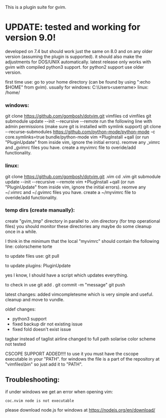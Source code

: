 This is a plugin suite for gvim.

# UPDATE: tested and working for version 9.0!

developed on 7.4 but should work just the same on 8.0 and on any older version (assuming the plugin is supported).
it should also make the adjustments for DOS/UNIX automatically.
latest release only works with gvim with compiled python3 support.
for python2 support use older version.

first time use:
go to your home directory (can be found by using ":echo $HOME" from gvim).
usually for windows: C:\Users\<username> linux: /home/<username>

### windows:
git clone https://github.com/gombosh/dotvim.git vimfiles
cd vimfiles
git submodule update --init --recursive --remote
run the following line with admin permissions (make sure git is installed with symlink support)
git clone --recurse-submodules https://github.com/python-mode/python-mode -c core.symlinks=true bundle/python-mode
vim +PlugInstall +qall (or run "PluginUpdate" from inside vim, ignore the initial errors).
reomve any _vimrc and _gvimrc files you have.
create a myvimrc file to overide/add functionality.

### linux:
git clone https://github.com/gombosh/dotvim.git .vim
cd .vim
git submodule update --init --recursive --remote
vim +PlugInstall +qall (or run "PluginUpdate" from inside vim, ignore the initial errors).
reomve any ~/.vimrc and ~/.gvimrc files you have.
create a ~/myvimrc file to overide/add functionality.

### temp dirs (create manually):
create "gvim_tmp" directory in parallel to .vim directory (for tmp operational files)
you should monitor these directories any maybe do some cleanup once in a while.

I think in the minimum that the local "myvimrc" should contain the following line:
colorscheme torte

to update files use:
git pull

to update plugins:
PluginUpdate

yes I know, I should have a script which updates everything.

to check in use 
git add .
git commit -m "message"
git push

latest changes:
added vimcompletesme which is very simple and useful.
cleanup and move to vundle.

oldef changes:
- python3 support
- fixed backup dir not existing issue
- fixed fold doesn't exist issue

tagbar instead of taglist
airline changed to full path
solarise color scheme not tested

CSCOPE SUPPORT ADDED!!!!
to use it you must have the cscope executable in your "PATH".
for windows the file is a part of the repository at "vimfiles\bin" so just add it to "PATH".

## Troubleshooting:
if under windows we get an error when opening vim:
```
coc.nvim node is not executable
```
please download node.js for windows at https://nodejs.org/en/download/

